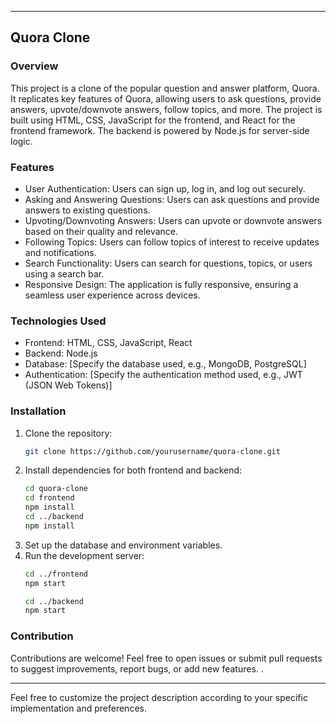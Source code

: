 

---

## Quora Clone

### Overview
This project is a clone of the popular question and answer platform, Quora. It replicates key features of Quora, allowing users to ask questions, provide answers, upvote/downvote answers, follow topics, and more. The project is built using HTML, CSS, JavaScript for the frontend, and React for the frontend framework. The backend is powered by Node.js for server-side logic.

### Features
- User Authentication: Users can sign up, log in, and log out securely.
- Asking and Answering Questions: Users can ask questions and provide answers to existing questions.
- Upvoting/Downvoting Answers: Users can upvote or downvote answers based on their quality and relevance.
- Following Topics: Users can follow topics of interest to receive updates and notifications.
- Search Functionality: Users can search for questions, topics, or users using a search bar.
- Responsive Design: The application is fully responsive, ensuring a seamless user experience across devices.

### Technologies Used
- Frontend: HTML, CSS, JavaScript, React
- Backend: Node.js
- Database: [Specify the database used, e.g., MongoDB, PostgreSQL]
- Authentication: [Specify the authentication method used, e.g., JWT (JSON Web Tokens)]

### Installation
1. Clone the repository:
   ```bash
   git clone https://github.com/yourusername/quora-clone.git
   ```
2. Install dependencies for both frontend and backend:
   ```bash
   cd quora-clone
   cd frontend
   npm install
   cd ../backend
   npm install
   ```
3. Set up the database and environment variables.
4. Run the development server:
   ```bash
   cd ../frontend
   npm start
   ```
   ```bash
   cd ../backend
   npm start
   ```

### Contribution
Contributions are welcome! Feel free to open issues or submit pull requests to suggest improvements, report bugs, or add new features.
.

---

Feel free to customize the project description according to your specific implementation and preferences.
